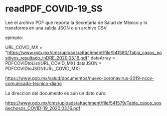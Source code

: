 # readPDF_COVID-19_SS
Lee el archivo PDF que reporta la Secretaria de Salud de México y lo transforma en una salida JSON o un archivo CSV

ejemplo: 

URL_COVID_MX = "https://www.gob.mx/cms/uploads/attachment/file/541580/Tabla_casos_positivos_resultado_InDRE_2020.03.16.pdf"
dataArray = PDFCOVIDtoList(URL_COVID_MX)
dataJSON = PDFCOVIDtoJSON(URL_COVID_MX)

https://www.gob.mx/salud/documentos/nuevo-coronavirus-2019-ncov-comunicado-tecnico-diario

La dirección del documento es aún un dato duro.

https://www.gob.mx/cms/uploads/attachment/file/541579/Tabla_casos_sospechosos_COVID-19_2020.03.16.pdf
